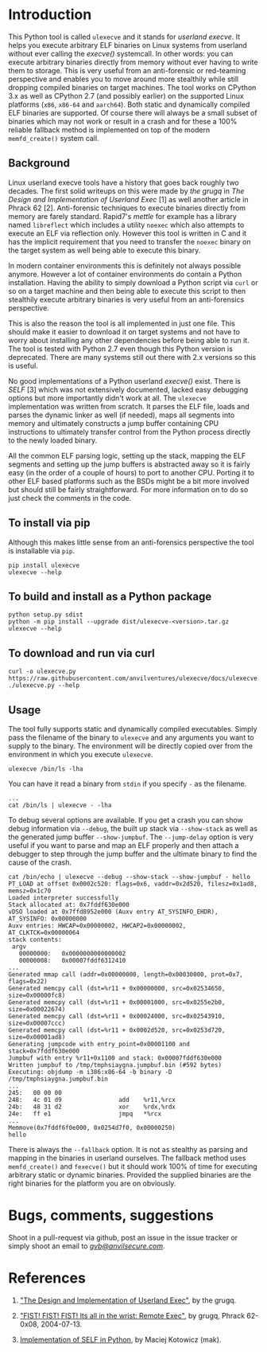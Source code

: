 # Introduction

This Python tool is called `ulexecve` and it stands for *userland execve*. It helps you execute arbitrary ELF binaries on Linux systems from userland without ever calling the *execve()* systemcall. In other words: you can execute arbitrary binaries directly from memory without ever having to write them to storage. This is very useful from an anti-forensic or red-teaming perspective and enables you to move around more stealthily while still dropping compiled binaries on target machines. The tool works on CPython 3.x as well as CPython 2.7 (and possibly earlier) on the supported Linux platforms (`x86`, `x86-64` and `aarch64`). Both static and dynamically compiled ELF binaries are supported. Of course there will always be a small subset of binaries which may not work or result in a crash and for these a 100% reliable fallback method is implemented on top of the modern `memfd_create()` system call.

## Background

Linux userland execve tools have a history that goes back roughly two decades. The first solid writeups on this were made by *the grugq* in *The Design and Implementation of Userland Exec* [1] as well another article in Phrack 62 [2]. Anti-forensic techniques to execute binaries directly from memory are farely standard. Rapid7's *mettle* for example has a library named `libreflect` which includes a utility `noexec` which also attempts to execute an ELF via reflection only. However this tool is written in C and it has the implicit requirement that you need to transfer the `noexec` binary on the target system as well being able to execute this binary.

In modern container environments this is definitely not always possible anymore. However a lot of container environments do contain a Python installation. Having the ability to simply download a Python script via `curl` or so on a target machine and then being able to execute this script to then stealthily execute arbitrary binaries is very useful from an anti-forensics perspective.

This is also the reason the tool is all implemented in just one file. This should make it easier to download it on target systems and not have to worry about installing any other dependencies before being able to run it. The tool is tested with Python 2.7 even though this Python version is deprecated. There are many systems still out there with 2.x versions so this is useful.

No good implementations of a Python userland *execve()* exist. There is *SELF* [3] which was not extensively documented, lacked easy debugging options but more importantly didn't work at all. The `ulexecve` implementation was written from scratch. It parses the ELF file, loads and parses the dynamic linker as well (if needed), maps all segments into memory and ultimately constructs a jump buffer containing CPU instructions to ultimately transfer control from the Python process directly to the newly loaded binary.

All the common ELF parsing logic, setting up the stack, mapping the ELF segments and setting up the jump buffers is abstracted away so it is fairly easy (in the order of a couple of hours) to port to another CPU. Porting it to other ELF based platforms such as the BSDs might be a bit more involved but should still be fairly straightforward. For more information on to do so just check the comments in the code.

## To install via pip

Although this makes little sense from an anti-forensics perspective the tool is installable via `pip`.

```
pip install ulexecve
ulexecve --help
```

## To build and install as a Python package

```
python setup.py sdist
python -m pip install --upgrade dist/ulexecve-<version>.tar.gz
ulexecve --help
```

## To download and run via curl
```
curl -o ulexecve.py https://raw.githubusercontent.com/anvilventures/ulexecve/docs/ulexecve.py
./ulexecve.py --help
```

## Usage

The tool fully supports static and dynamically compiled executables. Simply pass the filename of the binary to `ulexecve` and any arguments you want to supply to the binary. The environment will be directly copied over from the environment in which you execute `ulexecve`.

```
ulexecve /bin/ls -lha
```

You can have it read a binary from `stdin` if you specify `-` as the filename.

```
...
cat /bin/ls | ulexecve - -lha
```

To debug several options are available. If you get a crash you can show debug information via `--debug`, the built up stack via `--show-stack` as well as the generated jump buffer `--show-jumpbuf`. The `--jump-delay` option is very useful if you want to parse and map an ELF properly and then attach a debugger to step through the jump buffer and the ultimate binary to find the cause of the crash.


```
cat /bin/echo | ulexecve --debug --show-stack --show-jumpbuf - hello
PT_LOAD at offset 0x0002c520: flags=0x6, vaddr=0x2d520, filesz=0x1ad8, memsz=0x1c70
Loaded interpreter successfully
Stack allocated at: 0x7fddf630e000
vDSO loaded at 0x7ffd8952e000 (Auxv entry AT_SYSINFO_EHDR), AT_SYSINFO: 0x00000000
Auxv entries: HWCAP=0x00000002, HWCAP2=0x00000002, AT_CLKTCK=0x00000064
stack contents:
 argv
   00000000:   0x0000000000000002
   00000008:   0x00007fddf6312410
...
Generated mmap call (addr=0x00000000, length=0x00030000, prot=0x7, flags=0x22)
Generated memcpy call (dst=%r11 + 0x00000000, src=0x02534650, size=0x00000fc8)
Generated memcpy call (dst=%r11 + 0x00001000, src=0x0255e2b0, size=0x00022674)
Generated memcpy call (dst=%r11 + 0x00024000, src=0x02543910, size=0x00007ccc)
Generated memcpy call (dst=%r11 + 0x0002d520, src=0x0253d720, size=0x00001ad8)
Generating jumpcode with entry_point=0x00001100 and stack=0x7fddf630e000
Jumpbuf with entry %r11+0x1100 and stack: 0x00007fddf630e000
Written jumpbuf to /tmp/tmphsiaygna.jumpbuf.bin (#592 bytes)
Executing: objdump -m i386:x86-64 -b binary -D /tmp/tmphsiaygna.jumpbuf.bin
...
245:   00 00 00
248:   4c 01 d9                add    %r11,%rcx
24b:   48 31 d2                xor    %rdx,%rdx
24e:   ff e1                   jmpq   *%rcx
...
Memmove(0x7fddf6f0e000, 0x0254d7f0, 0x00000250)
hello
```

There is always the `--fallback` option. It is not as stealthy as parsing and mapping in the binaries in userland ourselves. The fallback method uses `memfd_create()` and `fexecve()` but it should work 100% of time for executing arbitrary static or dynamic binaries. Provided the supplied binaries are the right binaries for the platform you are on obviously.

# Bugs, comments, suggestions

Shoot in a pull-request via github, post an issue in the issue tracker or simply shoot an email to *gvb@anvilsecure.com*.

# References

1. ["The Design and Implementation of Userland Exec"](https://github.com/grugq/grugq.github.com/blob/master/docs/ul_exec.txt), by the grugq. 

2. ["FIST! FIST! FIST! Its all in the wrist: Remote Exec"](http://phrack.org/issues/62/8.html), by grugq, Phrack 62-0x08, 2004-07-13.

3. [Implementation of SELF in Python](https://github.com/mak/pyself), by Maciej Kotowicz (mak).
